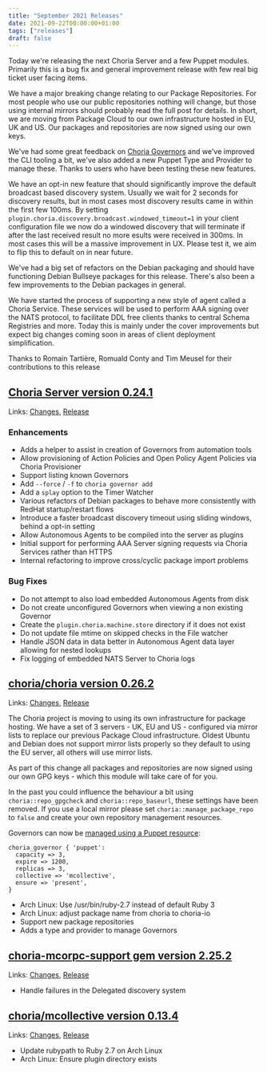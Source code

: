 ```yaml
---
title: "September 2021 Releases"
date: 2021-09-22T00:00:00+01:00
tags: ["releases"]
draft: false
---
```


Today we're releasing the next Choria Server and a few Puppet modules. Primarily this is a bug fix and general improvement release with few real big ticket user facing items.

We have a major breaking change relating to our Package Repositories. For most people who use our public repositories nothing will change, but those using internal mirrors should probably read the full post for details.  In short, we are moving from Package Cloud to our own infrastructure hosted in EU, UK and US. Our packages and repositories are now signed using our own keys.

We've had some great feedback on [Choria Governors](https://choria.io/docs/streams/governor/) and we've improved the CLI tooling a bit, we've also added a new Puppet Type and Provider to manage these. Thanks to users who have been testing these new features.

We have an opt-in new feature that should significantly improve the default broadcast based discovery system.  Usually we wait for 2 seconds for discovery results, but in most cases most discovery results came in within the first few 100ms. By setting `plugin.choria.discovery.broadcast.windowed_timeout=1` in your client configuration file we now do a windowed discovery that will terminate if after the last received result no more esults were received in 300ms. In most cases this will be a massive improvement in UX. Please test it, we aim to flip this to default on in near future.

We've had a big set of refactors on the Debian packaging and should have functioning Debian Bullseye packages for this release.  There's also been a few improvements to the Debian packages in general.

We have started the process of supporting a new style of agent called a Choria Service. These services will be used to perform AAA signing over the NATS protocol, to facilitate DDL free clients thanks to central Schema Registries and more. Today this is mainly under the cover improvements but expect big changes coming soon in areas of client deployment simplification.

Thanks to Romain Tartière, Romuald Conty and Tim Meusel for their contributions to this release

<!--more-->
## [Choria Server version 0.24.1](https://github.com/choria-io/go-choria)

Links: [Changes](https://github.com/choria-io/go-choria/compare/v0.23.0...v0.24.1), [Release](https://github.com/choria-io/go-choria/releases/tag/v0.24.1)

### Enhancements

 * Adds a helper to assist in creation of Governors from automation tools              
 * Allow provisioning of Action Policies and Open Policy Agent Policies via Choria Provisioner
 * Support listing known Governors                
 * Add `--force` / `-f` to `choria governor add`
 * Add a `splay` option to the Timer Watcher
 * Various refactors of Debian packages to behave more consistently with RedHat startup/restart flows
 * Introduce a faster broadcast discovery timeout using sliding windows, behind a opt-in setting
 * Allow Autonomous Agents to be compiled into the server as plugins
 * Initial support for performing AAA Server signing requests via Choria Services rather than HTTPS
 * Internal refactoring to improve cross/cyclic package import problems

### Bug Fixes

 * Do not attempt to also load embedded Autonomous Agents from disk
 * Do not create unconfigured Governors when viewing a non existing Governor
 * Create the `plugin.choria.machine.store` directory if it does not exist
 * Do not update file mtime on skipped checks in the File watcher
 * Handle JSON data in data better in Autonomous Agent data layer allowing for nested lookups
 * Fix logging of embedded NATS Server to Choria logs

## [choria/choria version 0.26.2](https://forge.puppet.com/choria/choria)

Links: [Changes](https://github.com/choria-io/puppet-choria/compare/0.25.0...0.26.2), [Release](https://forge.puppet.com/choria/mcollective_choria/0.26.2/readme)

The Choria project is moving to using its own infrastructure for package hosting. We have a set of 3 servers - UK, EU and US - configured via mirror lists to replace our previous Package Cloud infrastructure. Oldest Ubuntu and Debian does not support mirror lists properly so they default to using the EU server, all others will use mirror lists. 

As part of this change all packages and repositories are now signed using our own GPG keys - which this module will take care of for you.

In the past you could influence the behaviour a bit using `choria::repo_gpgcheck` and `choria::repo_baseurl`, these settings have been removed.  If you use a local mirror please set `choria::manage_package_repo` to `false` and create your own repository management resources.

Governors can now be [managed using a Puppet resource](https://choria.io/docs/streams/governor/):

```puppet
choria_governor { 'puppet':
  capacity => 3,
  expire => 1200,
  replicas => 3,
  collective => 'mcollective',
  ensure => 'present',
}
```

 * Arch Linux: Use /usr/bin/ruby-2.7 instead of default Ruby 3
 * Arch Linux: adjust package name from choria to choria-io
 * Support new package repositories
 * Adds a type and provider to manage Governors

## [choria-mcorpc-support gem version 2.25.2](https://rubygems.org/gems/choria-mcorpc-support)

Links: [Changes](https://github.com/choria-io/mcorpc-ruby-support/compare/2.25.1...2.25.2), [Release](https://rubygems.org/gems/choria-mcorpc-support/versions/2.25.2)

 * Handle failures in the Delegated discovery system

## [choria/mcollective version 0.13.4](https://forge.puppet.com/choria/mcollective)

Links: [Changes](https://github.com/choria-io/puppet-mcollective/compare/0.13.3...0.13.4), [Release](https://forge.puppet.com/choria/mcollective/0.13.4/readme)

 * Update rubypath to Ruby 2.7 on Arch Linux
 * Arch Linux: Ensure plugin directory exists
